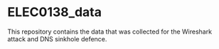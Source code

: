 # ELEC0138_data

This repository contains the data that was collected for the Wireshark attack and DNS sinkhole defence.
